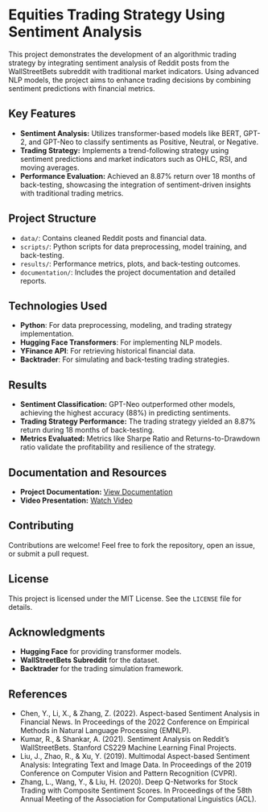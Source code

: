 # Equities Trading Strategy Using Sentiment Analysis

This project demonstrates the development of an algorithmic trading strategy by integrating sentiment analysis of Reddit posts from the WallStreetBets subreddit with traditional market indicators. Using advanced NLP models, the project aims to enhance trading decisions by combining sentiment predictions with financial metrics.

## Key Features
- **Sentiment Analysis:** Utilizes transformer-based models like BERT, GPT-2, and GPT-Neo to classify sentiments as Positive, Neutral, or Negative.
- **Trading Strategy:** Implements a trend-following strategy using sentiment predictions and market indicators such as OHLC, RSI, and moving averages.
- **Performance Evaluation:** Achieved an 8.87% return over 18 months of back-testing, showcasing the integration of sentiment-driven insights with traditional trading metrics.

## Project Structure
- `data/`: Contains cleaned Reddit posts and financial data.
- `scripts/`: Python scripts for data preprocessing, model training, and back-testing.
- `results/`: Performance metrics, plots, and back-testing outcomes.
- `documentation/`: Includes the project documentation and detailed reports.

## Technologies Used
- **Python**: For data preprocessing, modeling, and trading strategy implementation.
- **Hugging Face Transformers**: For implementing NLP models.
- **YFinance API**: For retrieving historical financial data.
- **Backtrader**: For simulating and back-testing trading strategies.

## Results
- **Sentiment Classification:** GPT-Neo outperformed other models, achieving the highest accuracy (88%) in predicting sentiments.
- **Trading Strategy Performance:** The trading strategy yielded an 8.87% return during 18 months of back-testing.
- **Metrics Evaluated:** Metrics like Sharpe Ratio and Returns-to-Drawdown ratio validate the profitability and resilience of the strategy.

## Documentation and Resources
- **Project Documentation:** [View Documentation](./documentation/project_report.pdf)
- **Video Presentation:** [Watch Video](./documentation/Presentation_Video.mp4)



## Contributing
Contributions are welcome! Feel free to fork the repository, open an issue, or submit a pull request.

## License
This project is licensed under the MIT License. See the `LICENSE` file for details.

## Acknowledgments
- **Hugging Face** for providing transformer models.
- **WallStreetBets Subreddit** for the dataset.
- **Backtrader** for the trading simulation framework.

## References
- Chen, Y., Li, X., & Zhang, Z. (2022). Aspect-based Sentiment Analysis in Financial News. In Proceedings of the 2022 Conference on Empirical Methods in Natural Language Processing (EMNLP).
- Kumar, R., & Shankar, A. (2021). Sentiment Analysis on Reddit’s WallStreetBets. Stanford CS229 Machine Learning Final Projects.
- Liu, J., Zhao, R., & Xu, Y. (2019). Multimodal Aspect-based Sentiment Analysis: Integrating Text and Image Data. In Proceedings of the 2019 Conference on Computer Vision and Pattern Recognition (CVPR).
- Zhang, L., Wang, Y., & Liu, H. (2020). Deep Q-Networks for Stock Trading with Composite Sentiment Scores. In Proceedings of the 58th Annual Meeting of the Association for Computational Linguistics (ACL).

